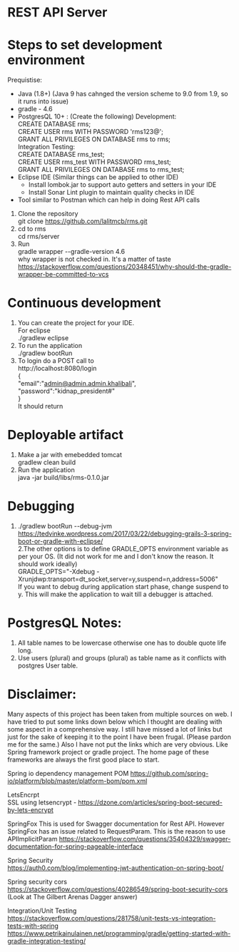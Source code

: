 # REST API Server
# Steps to set development environment
Prequistise:
- Java (1.8+) (Java 9 has cahnged the version scheme to 9.0 from 1.9, so it runs into issue)
- gradle - 4.6
- PostgresQL 10+ : (Create the following)
    Development:  
     CREATE DATABASE rms;  
     CREATE USER rms WITH PASSWORD 'rms123@';  
     GRANT ALL PRIVILEGES ON DATABASE rms to rms;    
    Integration Testing:  
     CREATE DATABASE rms_test;  
     CREATE USER rms_test WITH PASSWORD rms_test;  
     GRANT ALL PRIVILEGES ON DATABASE rms to rms_test;  
- Eclipse IDE (Similar things can be applied to other IDE)   
     - Install lombok.jar to support auto getters and setters in your IDE  
     - Install Sonar Lint plugin to maintain quality checks in IDE  
- Tool similar to Postman which can help in doing Rest API calls  
    
1. Clone the repository  
    git clone https://github.com/lalitmcb/rms.git  
2. cd to rms  
    cd rms/server     
3. Run  
    gradle wrapper --gradle-version 4.6  
   why wrapper is not checked in. It's a matter of taste  
    https://stackoverflow.com/questions/20348451/why-should-the-gradle-wrapper-be-committed-to-vcs  
    
# Continuous development  
 1. You can create the project for your IDE.  
   For eclipse  
     ./gradlew eclipse  
 2. To run the application   
     ./gradlew bootRun  
 3. To login do a POST call to  
     http://localhost:8080/login  
     {  
	   "email":"admin@admin.admin.khalibali",  
       "password":"kidnap_president#"  
     }  
     It should return   
     
     
# Deployable artifact  
1. Make a jar with emebedded tomcat   
     gradlew clean build  
2. Run the application  
     java -jar build/libs/rms-0.1.0.jar  
  
# Debugging  
1. ./gradlew bootRun --debug-jvm  
   https://tedvinke.wordpress.com/2017/03/22/debugging-grails-3-spring-boot-or-gradle-with-eclipse/  
2.The other options is to define GRADLE_OPTS environment variable as per your OS. (It did not work for 
  me and I don't know the reason. It should work ideally)  
      GRADLE_OPTS="-Xdebug -Xrunjdwp:transport=dt_socket,server=y,suspend=n,address=5006"  
  If you want to debug during application start phase, change suspend to y. This will
  make the application to wait till a debugger is attached.  


# PostgresQL Notes:  
1. All table names to be lowercase otherwise one has to double quote life long.  
2. Use users (plural) and groups (plural) as table name as it conflicts with postgres User table.  
  
# Disclaimer:  
Many aspects of this project has been taken from multiple sources on web. I have tried to put some
links down below which I thought are dealing with some aspect in a comprehensive way.
I still have missed a lot of links but just for the sake of keeping it to the point I have been
frugal. (Please pardon me for the same.)
Also I have not put the links which are very obvious. Like Spring framework project or gradle project.
The home page of these frameworks are always the first good place to start.  

Spring io dependency management POM
https://github.com/spring-io/platform/blob/master/platform-bom/pom.xml

LetsEncrpt  
SSL using letsencrypt - https://dzone.com/articles/spring-boot-secured-by-lets-encrypt  

SpringFox 
This is used for Swagger documentation for Rest API. However SpringFox has an issue related 
to RequestParam. This is the reason to use APIImplicitParam
https://stackoverflow.com/questions/35404329/swagger-documentation-for-spring-pageable-interface
  
Spring Security  
https://auth0.com/blog/implementing-jwt-authentication-on-spring-boot/  
  
Spring security cors  
https://stackoverflow.com/questions/40286549/spring-boot-security-cors  
   (Look at The Gilbert Arenas Dagger answer)  
  
Integration/Unit Testing  
https://stackoverflow.com/questions/281758/unit-tests-vs-integration-tests-with-spring  
https://www.petrikainulainen.net/programming/gradle/getting-started-with-gradle-integration-testing/ 
 
